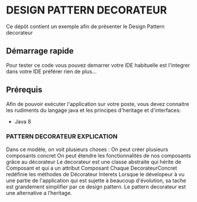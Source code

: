 # DESIGN PATTERN DECORATEUR
Ce dépôt contient un exemple afin de présenter le Design Pattern decorateur
 
## Démarrage rapide
Pour tester ce code vous pouvez demarrer votre IDE habituelle est l'integrer dans votre IDE préférer rien de plus...

## Prérequis
Afin de pouvoir exécuter l'application sur votre poste, vous devez connaitre les rudiments du langage java et les principes d'heritage et d'interfaces:
  * Java 8
 
### PATTERN DECORATEUR EXPLICATION
Dans ce modèle, on voit plusieurs choses :
On peut créer plusieurs composants concret
On peut étendre les fonctionnalités de nos composants grâce au décorateur
Le decorateur est une classe abstraite qui hérite de Composant et qui a un attribut Composant
Chaque DecorateurConcret redéfinie les méthodes de Décorateur
Interets
Lorsque le dévelopeur à vu une partie de l'application qui est sujette à beaucoup d'évolution, 
sa tache est grandement simplifier par ce design pattern.
Le pattern decorateur est une alternative a l’heritage.

